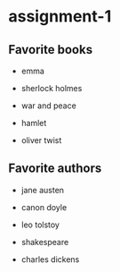 # assignment-1
## Favorite books

* emma 

* sherlock holmes

* war and peace

* hamlet

* oliver twist

## Favorite authors

* jane austen

* canon doyle

* leo tolstoy

* shakespeare

* charles dickens



